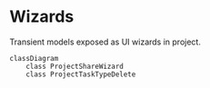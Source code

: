 # Wizards

Transient models exposed as UI wizards in project.

```mermaid
classDiagram
    class ProjectShareWizard
    class ProjectTaskTypeDelete
```
